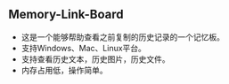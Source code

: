 ## Memory-Link-Board
- 这是一个能够帮助查看之前复制的历史记录的一个记忆板。
- 支持Windows、Mac、Linux平台。
- 支持查看历史文本，历史图片，历史文件。
- 内存占用低，操作简单。

